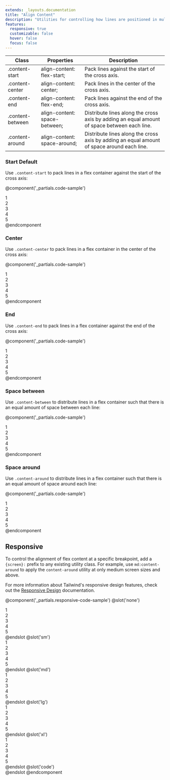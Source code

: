 ```yaml
---
extends: _layouts.documentation
title: "Align Content"
description: "Utilities for controlling how lines are positioned in multi-line flex containers."
features:
  responsive: true
  customizable: false
  hover: false
  focus: false
---
```


<div class="border-t border-grey-lighter">
  <table class="w-full text-left table-collapse">
    <colgroup>
      <col class="w-1/5">
      <col class="w-1/3">
      <col>
    </colgroup>
    <thead>
      <tr>
        <th class="text-sm font-semibold text-grey-darker p-2 bg-grey-lightest">Class</th>
        <th class="text-sm font-semibold text-grey-darker p-2 bg-grey-lightest">Properties</th>
        <th class="text-sm font-semibold text-grey-darker p-2 bg-grey-lightest">Description</th>
      </tr>
    </thead>
    <tbody class="align-baseline">
      <tr>
        <td class="p-2 border-t border-smoke font-mono text-xs text-purple-dark">.content-start</td>
        <td class="p-2 border-t border-smoke font-mono text-xs text-blue-dark">align-content: flex-start;</td>
        <td class="p-2 border-t border-smoke text-sm text-grey-darker">Pack lines against the start of the cross axis.</td>
      </tr>
      <tr>
        <td class="p-2 border-t border-smoke-light font-mono text-xs text-purple-dark">.content-center</td>
        <td class="p-2 border-t border-smoke-light font-mono text-xs text-blue-dark">align-content: center;</td>
        <td class="p-2 border-t border-smoke-light text-sm text-grey-darker">Pack lines in the center of the cross axis.</td>
      </tr>
      <tr>
        <td class="p-2 border-t border-smoke-light font-mono text-xs text-purple-dark">.content-end</td>
        <td class="p-2 border-t border-smoke-light font-mono text-xs text-blue-dark">align-content: flex-end;</td>
        <td class="p-2 border-t border-smoke-light text-sm text-grey-darker">Pack lines against the end of the cross axis.</td>
      </tr>
      <tr>
        <td class="p-2 border-t border-smoke-light font-mono text-xs text-purple-dark">.content-between</td>
        <td class="p-2 border-t border-smoke-light font-mono text-xs text-blue-dark">align-content: space-between;</td>
        <td class="p-2 border-t border-smoke-light text-sm text-grey-darker">Distribute lines along the cross axis by adding an equal amount of space between each line.</td>
      </tr>
      <tr>
        <td class="p-2 border-t border-smoke-light font-mono text-xs text-purple-dark">.content-around</td>
        <td class="p-2 border-t border-smoke-light font-mono text-xs text-blue-dark">align-content: space-around;</td>
        <td class="p-2 border-t border-smoke-light text-sm text-grey-darker">Distribute lines along the cross axis by adding an equal amount of space around each line.</td>
      </tr>
    </tbody>
  </table>
</div>

### Start <span class="ml-2 font-semibold text-slate-light text-sm uppercase tracking-wide">Default</span>

Use `.content-start` to pack lines in a flex container against the start of the cross axis:

@component('_partials.code-sample')
<div class="flex content-start flex-wrap bg-smoke-light h-48">
  <div class="w-1/3 p-2">
    <div class="text-slate text-center bg-smoke p-2">1</div>
  </div>
  <div class="w-1/3 p-2">
    <div class="text-slate text-center bg-smoke p-2">2</div>
  </div>
  <div class="w-1/3 p-2">
    <div class="text-slate text-center bg-smoke p-2">3</div>
  </div>
  <div class="w-1/3 p-2">
    <div class="text-slate text-center bg-smoke p-2">4</div>
  </div>
  <div class="w-1/3 p-2">
    <div class="text-slate text-center bg-smoke p-2">5</div>
  </div>
</div>
@endcomponent

### Center

Use `.content-center` to pack lines in a flex container in the center of the cross axis:

@component('_partials.code-sample')
<div class="flex content-center flex-wrap bg-smoke-light h-48">
  <div class="w-1/3 p-2">
    <div class="text-slate text-center bg-smoke p-2">1</div>
  </div>
  <div class="w-1/3 p-2">
    <div class="text-slate text-center bg-smoke p-2">2</div>
  </div>
  <div class="w-1/3 p-2">
    <div class="text-slate text-center bg-smoke p-2">3</div>
  </div>
  <div class="w-1/3 p-2">
    <div class="text-slate text-center bg-smoke p-2">4</div>
  </div>
  <div class="w-1/3 p-2">
    <div class="text-slate text-center bg-smoke p-2">5</div>
  </div>
</div>
@endcomponent

### End

Use `.content-end` to pack lines in a flex container against the end of the cross axis:

@component('_partials.code-sample')
<div class="flex content-end flex-wrap bg-smoke-light h-48">
  <div class="w-1/3 p-2">
    <div class="text-slate text-center bg-smoke p-2">1</div>
  </div>
  <div class="w-1/3 p-2">
    <div class="text-slate text-center bg-smoke p-2">2</div>
  </div>
  <div class="w-1/3 p-2">
    <div class="text-slate text-center bg-smoke p-2">3</div>
  </div>
  <div class="w-1/3 p-2">
    <div class="text-slate text-center bg-smoke p-2">4</div>
  </div>
  <div class="w-1/3 p-2">
    <div class="text-slate text-center bg-smoke p-2">5</div>
  </div>
</div>
@endcomponent

### Space between

Use `.content-between` to distribute lines in a flex container such that there is an equal amount of space between each line:

@component('_partials.code-sample')
<div class="flex content-between flex-wrap bg-smoke-light h-48">
  <div class="w-1/3 p-2">
    <div class="text-slate text-center bg-smoke p-2">1</div>
  </div>
  <div class="w-1/3 p-2">
    <div class="text-slate text-center bg-smoke p-2">2</div>
  </div>
  <div class="w-1/3 p-2">
    <div class="text-slate text-center bg-smoke p-2">3</div>
  </div>
  <div class="w-1/3 p-2">
    <div class="text-slate text-center bg-smoke p-2">4</div>
  </div>
  <div class="w-1/3 p-2">
    <div class="text-slate text-center bg-smoke p-2">5</div>
  </div>
</div>
@endcomponent

### Space around

Use `.content-around` to distribute lines in a flex container such that there is an equal amount of space around each line:

@component('_partials.code-sample')
<div class="flex content-around flex-wrap bg-smoke-light h-48">
  <div class="w-1/3 p-2">
    <div class="text-slate text-center bg-smoke p-2">1</div>
  </div>
  <div class="w-1/3 p-2">
    <div class="text-slate text-center bg-smoke p-2">2</div>
  </div>
  <div class="w-1/3 p-2">
    <div class="text-slate text-center bg-smoke p-2">3</div>
  </div>
  <div class="w-1/3 p-2">
    <div class="text-slate text-center bg-smoke p-2">4</div>
  </div>
  <div class="w-1/3 p-2">
    <div class="text-slate text-center bg-smoke p-2">5</div>
  </div>
</div>
@endcomponent

## Responsive

To control the alignment of flex content at a specific breakpoint, add a `{screen}:` prefix to any existing utility class. For example, use `md:content-around` to apply the `content-around` utility at only medium screen sizes and above.

For more information about Tailwind's responsive design features, check out the [Responsive Design](/docs/responsive-design) documentation.

@component('_partials.responsive-code-sample')
@slot('none')
<div class="flex content-start flex-wrap bg-smoke-light h-48">
  <div class="w-1/3 p-2">
    <div class="text-slate text-center bg-smoke p-2">1</div>
  </div>
  <div class="w-1/3 p-2">
    <div class="text-slate text-center bg-smoke p-2">2</div>
  </div>
  <div class="w-1/3 p-2">
    <div class="text-slate text-center bg-smoke p-2">3</div>
  </div>
  <div class="w-1/3 p-2">
    <div class="text-slate text-center bg-smoke p-2">4</div>
  </div>
  <div class="w-1/3 p-2">
    <div class="text-slate text-center bg-smoke p-2">5</div>
  </div>
</div>
@endslot
@slot('sm')
<div class="flex content-end flex-wrap bg-smoke-light h-48">
  <div class="w-1/3 p-2">
    <div class="text-slate text-center bg-smoke p-2">1</div>
  </div>
  <div class="w-1/3 p-2">
    <div class="text-slate text-center bg-smoke p-2">2</div>
  </div>
  <div class="w-1/3 p-2">
    <div class="text-slate text-center bg-smoke p-2">3</div>
  </div>
  <div class="w-1/3 p-2">
    <div class="text-slate text-center bg-smoke p-2">4</div>
  </div>
  <div class="w-1/3 p-2">
    <div class="text-slate text-center bg-smoke p-2">5</div>
  </div>
</div>
@endslot
@slot('md')
<div class="flex content-center flex-wrap bg-smoke-light h-48">
  <div class="w-1/3 p-2">
    <div class="text-slate text-center bg-smoke p-2">1</div>
  </div>
  <div class="w-1/3 p-2">
    <div class="text-slate text-center bg-smoke p-2">2</div>
  </div>
  <div class="w-1/3 p-2">
    <div class="text-slate text-center bg-smoke p-2">3</div>
  </div>
  <div class="w-1/3 p-2">
    <div class="text-slate text-center bg-smoke p-2">4</div>
  </div>
  <div class="w-1/3 p-2">
    <div class="text-slate text-center bg-smoke p-2">5</div>
  </div>
</div>
@endslot
@slot('lg')
<div class="flex content-between flex-wrap bg-smoke-light h-48">
  <div class="w-1/3 p-2">
    <div class="text-slate text-center bg-smoke p-2">1</div>
  </div>
  <div class="w-1/3 p-2">
    <div class="text-slate text-center bg-smoke p-2">2</div>
  </div>
  <div class="w-1/3 p-2">
    <div class="text-slate text-center bg-smoke p-2">3</div>
  </div>
  <div class="w-1/3 p-2">
    <div class="text-slate text-center bg-smoke p-2">4</div>
  </div>
  <div class="w-1/3 p-2">
    <div class="text-slate text-center bg-smoke p-2">5</div>
  </div>
</div>
@endslot
@slot('xl')
<div class="flex content-around flex-wrap bg-smoke-light h-48">
  <div class="w-1/3 p-2">
    <div class="text-slate text-center bg-smoke p-2">1</div>
  </div>
  <div class="w-1/3 p-2">
    <div class="text-slate text-center bg-smoke p-2">2</div>
  </div>
  <div class="w-1/3 p-2">
    <div class="text-slate text-center bg-smoke p-2">3</div>
  </div>
  <div class="w-1/3 p-2">
    <div class="text-slate text-center bg-smoke p-2">4</div>
  </div>
  <div class="w-1/3 p-2">
    <div class="text-slate text-center bg-smoke p-2">5</div>
  </div>
</div>
@endslot
@slot('code')
<div class="none:content-start sm:content-end md:content-center lg:content-between xl:content-around ...">
  <!-- ... -->
</div>
@endslot
@endcomponent
